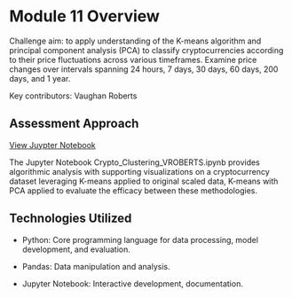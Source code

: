 # Module 11 Overview

Challenge aim: to apply understanding of the K-means algorithm and principal component analysis (PCA) to classify cryptocurrencies according to their price fluctuations across various timeframes. 
Examine price changes over intervals spanning 24 hours, 7 days, 30 days, 60 days, 200 days, and 1 year.

Key contributors: Vaughan Roberts

## Assessment Approach
[View Juypter Notebook]()



The Jupyter Notebook Crypto_Clustering_VROBERTS.ipynb provides algorithmic analysis with supporting visualizations on a cryptocurrency dataset leveraging K-means applied to original scaled data, K-means with PCA applied to evaluate the efficacy between these methodologies. 

## Technologies Utilized
- Python: Core programming language for data processing, model development, and evaluation.
> 
- Pandas: Data manipulation and analysis.
> 
- Jupyter Notebook: Interactive development, documentation.
